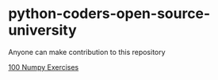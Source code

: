 # python-coders-open-source-university
Anyone can make contribution to this repository


[100 Numpy Exercises]([README.md](https://jovian.ai/ashish6552/100-numpy-exercises))